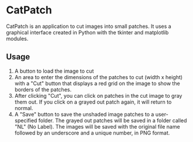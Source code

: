 # CatPatch
CatPatch is an application to cut images into small patches. It uses a graphical interface created in Python with the tkinter and matplotlib modules.

## Usage
1. A button to load the image to cut
2. An area to enter the dimensions of the patches to cut (width x height) with a "Cut" button that displays a red grid on the image to show the borders of the patches.
3. After clicking "Cut", you can click on patches in the cut image to gray them out. If you click on a grayed out patch again, it will return to normal.
4. A "Save" button to save the unshaded image patches to a user-specified folder. The grayed out patches will be saved in a folder called "NL" (No Label). The images will be saved with the original file name followed by an underscore and a unique number, in PNG format.

